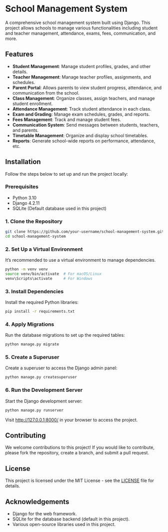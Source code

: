 # School Management System

A comprehensive school management system built using Django. This project allows schools to manage various functionalities including student and teacher management, attendance, exams, fees, communication, and more.

## Features

- **Student Management**: Manage student profiles, grades, and other details.
- **Teacher Management**: Manage teacher profiles, assignments, and schedules.
- **Parent Portal**: Allows parents to view student progress, attendance, and communication from the school.
- **Class Management**: Organize classes, assign teachers, and manage student enrollment.
- **Attendance Management**: Track student attendance in each class.
- **Exam and Grading**: Manage exam schedules, grades, and reports.
- **Fees Management**: Track and manage student fees.
- **Communication System**: Send messages between students, teachers, and parents.
- **Timetable Management**: Organize and display school timetables.
- **Reports**: Generate school-wide reports on performance, attendance, etc.

## Installation

Follow the steps below to set up and run the project locally:

### Prerequisites

- Python 3.10
- Django 4.2.11
- SQLite (Default database used in this project)

### 1. Clone the Repository

```bash
git clone https://github.com/your-username/school-management-system.git
cd school-management-system
```

### 2. Set Up a Virtual Environment

It’s recommended to use a virtual environment to manage dependencies.

```bash
python -m venv venv
source venv/bin/activate  # For macOS/Linux
venv\Scripts\activate     # For Windows
```

### 3. Install Dependencies

Install the required Python libraries:

```bash
pip install -r requirements.txt
```

### 4. Apply Migrations

Run the database migrations to set up the required tables:

```bash
python manage.py migrate
```

### 5. Create a Superuser

Create a superuser to access the Django admin panel:

```bash
python manage.py createsuperuser
```

### 6. Run the Development Server

Start the Django development server:

```bash
python manage.py runserver
```

Visit http://127.0.0.1:8000/ in your browser to access the project.

## Contributing

We welcome contributions to this project! If you would like to contribute, please fork the repository, create a branch, and submit a pull request.

## License

This project is licensed under the MIT License - see the [LICENSE](LICENSE) file for details.

## Acknowledgements
- Django for the web framework.
- SQLite for the database backend (default in this project).
- Various open-source libraries used in this project.